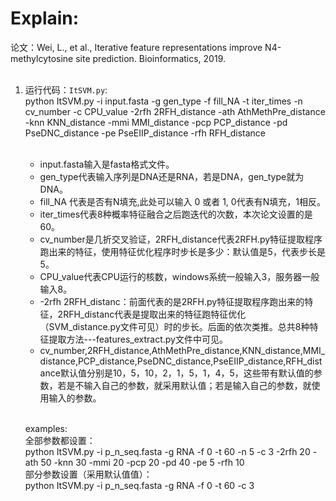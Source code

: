 Explain:
====
论文：Wei, L., et al., Iterative feature representations improve N4-methylcytosine site prediction. Bioinformatics, 2019.<br><br>
1. 运行代码：`ItSVM.py`:<br>
    python ItSVM.py -i input.fasta -g gen_type -f fill_NA -t iter_times -n cv_number -c CPU_value -2rfh  2RFH_distance -ath AthMethPre_distance -knn KNN_distance -mmi MMI_distance -pcp PCP_distance -pd PseDNC_distance -pe PseEIIP_distance -rfh RFH_distance<br><br>
    * input.fasta输入是fasta格式文件。<br>
    * gen_type代表输入序列是DNA还是RNA，若是DNA，gen_type就为DNA。<br>
    * fill_NA 代表是否有N填充,此处可以输入 0 或者 1, 0代表有N填充，1相反。<br>
    * iter_times代表8种概率特征融合之后跑迭代的次数，本次论文设置的是60。<br>
    * cv_number是几折交叉验证，2RFH_distance代表2RFH.py特征提取程序跑出来的特征，使用特征优化程序时步长是多少：默认值是5，代表步长是5。<br>
    * CPU_value代表CPU运行的核数，windows系统一般输入3，服务器一般输入8。<br>
    * -2rfh 2RFH_distanc：前面代表的是2RFH.py特征提取程序跑出来的特征，2RFH_distanc代表是提取出来的特征跑特征优化（SVM_distance.py文件可见）时的步长。后面的依次类推。总共8种特征提取方法---features_extract.py文件中可见。<br>
    * cv_number,2RFH_distance,AthMethPre_distance,KNN_distance,MMI_distance,PCP_distance,PseDNC_distance,PseEIIP_distance,RFH_distance默认值分别是10，5，10，2，1，5，1，4，5，这些带有默认值的参数，若是不输入自己的参数，就采用默认值；若是输入自己的参数，就使用输入的参数。<br><br>
    
    
    examples:<br>
    全部参数都设置：<br>
    python ItSVM.py -i p_n_seq.fasta -g RNA -f 0 -t 60 -n 5 -c 3 -2rfh 20 -ath 50 -knn 30 -mmi 20 -pcp 20 -pd 40 -pe 5 -rfh 10<br>
    部分参数设置（采用默认值值）：<br>
    python ItSVM.py -i p_n_seq.fasta -g RNA -f 0 -t 60 -c 3 


